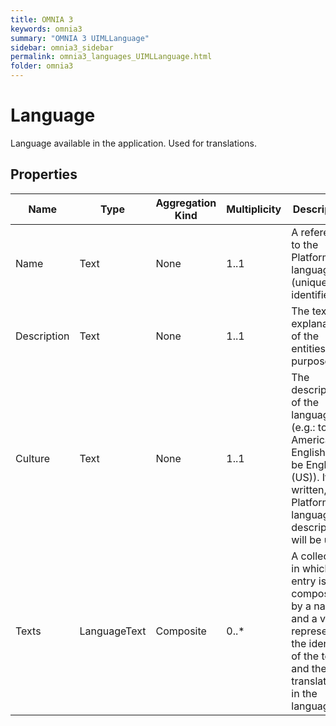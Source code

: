 ```yaml
---
title: OMNIA 3
keywords: omnia3
summary: "OMNIA 3 UIMLLanguage"
sidebar: omnia3_sidebar
permalink: omnia3_languages_UIMLLanguage.html
folder: omnia3
---
```


# Language
Language available in the application. Used for translations.
## Properties

| Name | Type | Aggregation Kind | Multiplicity | Description |
| --------- | --------- | --------- | --------- | --------- |
| Name | Text | None | 1..1 | A reference to the Platform’s language (unique identifier). |
| Description | Text | None | 1..1 | The textual explanation of the entities’ purpose. |
| Culture | Text | None | 1..1 | The description of the language (e.g.: to American English can be English (US)). If not written, the Platform’s language’s description will be used. |
| Texts | LanguageText | Composite | 0..* | A collection in which entry is composed by a name and a value, representing the identifier of the text and the translation in the language. |


